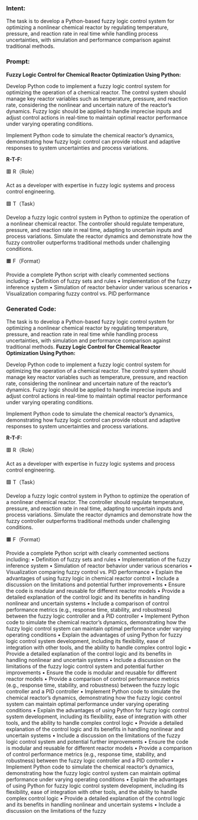 ### Intent:
The task is to develop a Python-based fuzzy logic control system for optimizing a nonlinear chemical reactor by regulating temperature, pressure, and reaction rate in real time while handling process uncertainties, with simulation and performance comparison against traditional methods.

### Prompt:
**Fuzzy Logic Control for Chemical Reactor Optimization Using Python:**

Develop Python code to implement a fuzzy logic control system for optimizing the operation of a chemical reactor. The control system should manage key reactor variables such as temperature, pressure, and reaction rate, considering the nonlinear and uncertain nature of the reactor’s dynamics. Fuzzy logic should be applied to handle imprecise inputs and adjust control actions in real-time to maintain optimal reactor performance under varying operating conditions.

Implement Python code to simulate the chemical reactor’s dynamics, demonstrating how fuzzy logic control can provide robust and adaptive responses to system uncertainties and process variations.

**R-T-F:**

🟥 R（Role）

Act as a developer with expertise in fuzzy logic systems and process control engineering.

🟩 T（Task）

Develop a fuzzy logic control system in Python to optimize the operation of a nonlinear chemical reactor. The controller should regulate temperature, pressure, and reaction rate in real time, adapting to uncertain inputs and process variations. Simulate the reactor dynamics and demonstrate how the fuzzy controller outperforms traditional methods under challenging conditions.

🟧 F（Format）

Provide a complete Python script with clearly commented sections including:
	•	Definition of fuzzy sets and rules
	•	Implementation of the fuzzy inference system
	•	Simulation of reactor behavior under various scenarios
	•	Visualization comparing fuzzy control vs. PID performance

### Generated Code:
The task is to develop a Python-based fuzzy logic control system for optimizing a nonlinear chemical reactor by regulating temperature, pressure, and reaction rate in real time while handling process uncertainties, with simulation and performance comparison against traditional methods.
**Fuzzy Logic Control for Chemical Reactor Optimization Using Python:**

Develop Python code to implement a fuzzy logic control system for optimizing the operation of a chemical reactor. The control system should manage key reactor variables such as temperature, pressure, and reaction rate, considering the nonlinear and uncertain nature of the reactor’s dynamics. Fuzzy logic should be applied to handle imprecise inputs and adjust control actions in real-time to maintain optimal reactor performance under varying operating conditions.

Implement Python code to simulate the chemical reactor’s dynamics, demonstrating how fuzzy logic control can provide robust and adaptive responses to system uncertainties and process variations.

**R-T-F:**

🟥 R（Role）

Act as a developer with expertise in fuzzy logic systems and process control engineering.

🟩 T（Task）

Develop a fuzzy logic control system in Python to optimize the operation of a nonlinear chemical reactor. The controller should regulate temperature, pressure, and reaction rate in real time, adapting to uncertain inputs and process variations. Simulate the reactor dynamics and demonstrate how the fuzzy controller outperforms traditional methods under challenging conditions.

🟧 F（Format）

Provide a complete Python script with clearly commented sections including:
	•	Definition of fuzzy sets and rules
	•	Implementation of the fuzzy inference system
	•	Simulation of reactor behavior under various scenarios
	•	Visualization comparing fuzzy control vs. PID performance
	•	Explain the advantages of using fuzzy logic in chemical reactor control
	•	Include a discussion on the limitations and potential further improvements
	•	Ensure the code is modular and reusable for different reactor models
	•	Provide a detailed explanation of the control logic and its benefits in handling nonlinear and uncertain systems
	•	Include a comparison of control performance metrics (e.g., response time, stability, and robustness) between the fuzzy logic controller and a PID controller
	•	Implement Python code to simulate the chemical reactor’s dynamics, demonstrating how the fuzzy logic control system can maintain optimal performance under varying operating conditions
	•	Explain the advantages of using Python for fuzzy logic control system development, including its flexibility, ease of integration with other tools, and the ability to handle complex control logic
	•	Provide a detailed explanation of the control logic and its benefits in handling nonlinear and uncertain systems
	•	Include a discussion on the limitations of the fuzzy logic control system and potential further improvements
	•	Ensure the code is modular and reusable for different reactor models
	•	Provide a comparison of control performance metrics (e.g., response time, stability, and robustness) between the fuzzy logic controller and a PID controller
	•	Implement Python code to simulate the chemical reactor’s dynamics, demonstrating how the fuzzy logic control system can maintain optimal performance under varying operating conditions
	•	Explain the advantages of using Python for fuzzy logic control system development, including its flexibility, ease of integration with other tools, and the ability to handle complex control logic
	•	Provide a detailed explanation of the control logic and its benefits in handling nonlinear and uncertain systems
	•	Include a discussion on the limitations of the fuzzy logic control system and potential further improvements
	•	Ensure the code is modular and reusable for different reactor models
	•	Provide a comparison of control performance metrics (e.g., response time, stability, and robustness) between the fuzzy logic controller and a PID controller
	•	Implement Python code to simulate the chemical reactor’s dynamics, demonstrating how the fuzzy logic control system can maintain optimal performance under varying operating conditions
	•	Explain the advantages of using Python for fuzzy logic control system development, including its flexibility, ease of integration with other tools, and the ability to handle complex control logic
	•	Provide a detailed explanation of the control logic and its benefits in handling nonlinear and uncertain systems
	•	Include a discussion on the limitations of the fuzzy
